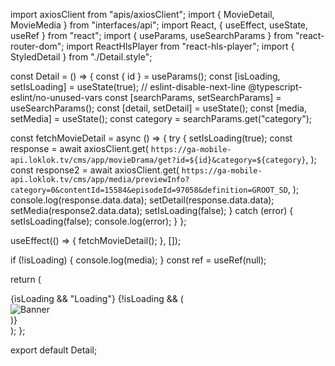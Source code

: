 import axiosClient from "apis/axiosClient";
import { MovieDetail, MovieMedia } from "interfaces/api";
import React, { useEffect, useState, useRef } from "react";
import { useParams, useSearchParams } from "react-router-dom";
import ReactHlsPlayer from "react-hls-player";
import { StyledDetail } from "./Detail.style";

const Detail = () => {
const { id } = useParams();
const [isLoading, setIsLoading] = useState<boolean>(true);
// eslint-disable-next-line @typescript-eslint/no-unused-vars
const [searchParams, setSearchParams] = useSearchParams();
const [detail, setDetail] = useState<MovieDetail>();
const [media, setMedia] = useState<MovieMedia>();
const category = searchParams.get("category");

const fetchMovieDetail = async () => {
try {
setIsLoading(true);
const response = await axiosClient.get(
`https://ga-mobile-api.loklok.tv/cms/app/movieDrama/get?id=${id}&category=${category}`,
);
const response2 = await axiosClient.get(
`https://ga-mobile-api.loklok.tv/cms/app/media/previewInfo?category=0&contentId=15584&episodeId=97058&definition=GROOT_SD`,
);
console.log(response.data.data);
setDetail(response.data.data);
setMedia(response2.data.data);
setIsLoading(false);
} catch (error) {
setIsLoading(false);
console.log(error);
}
};

useEffect(() => {
fetchMovieDetail();
}, []);

if (!isLoading) {
console.log(media);
}
const ref = useRef<HTMLVideoElement>(null);

return (
<StyledDetail>
<div className="container">
{isLoading && "Loading"}
{!isLoading && (
<div className="detail-top">
<img src={detail?.coverHorizontalUrl} className="detail-banner" alt="Banner" />
<ReactHlsPlayer
              src="https://ali-cdn-play.loklok.tv/7f7c6097f09b41a695f0edfa155d4ddd/24a404084c924ddcb1c52291cf83fb72-f53dccdf6aa028a9f51602d38f63a042-sd.m3u8?auth_key=1652353455-7af60aed34bf46fdbcc3d4b0f3d3b071-0-063a37fb5c38cda3f08e37a6f0c82504"
              autoPlay={false}
              controls
              width="60%"
              height="auto"
              playerRef={ref}
            />
</div>
)}
</div>
</StyledDetail>
);
};

export default Detail;

